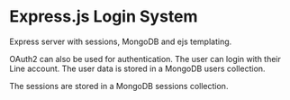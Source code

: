 # Express.js Login System

Express server with sessions, MongoDB and ejs templating.

OAuth2 can also be used for authentication. The user can login with their Line account. The user data is stored in a MongoDB users collection.

The sessions are stored in a MongoDB sessions collection.
